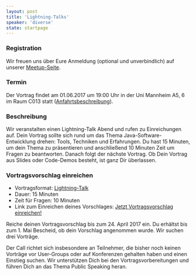 ```yaml
---
layout: post
title: 'Lightning-Talks'
speaker: 'diverse'
state: startpage
---
```


### Registration

Wir freuen uns über Eure Anmeldung (optional und unverbindlich) auf unserer [Meetup-Seite](https://www.meetup.com/de-DE/mannheim-java-usergroup/events/238492039/).

### Termin

Der Vortrag findet am 01.06.2017 um 19:00 Uhr in der Uni Mannheim A5, 6 im Raum C013 statt ([Anfahrtsbeschreibung](/getting-there)).

### Beschreibung

Wir veranstalten einen Lightning-Talk Abend und rufen zu Einreichungen auf. Dein Vortrag sollte sich rund um das Thema Java-Software-Entwicklung drehen: Tools, Techniken und Erfahrungen. Du hast 15 Minuten, um dein Thema zu präsentieren und anschließend 10 Minuten Zeit um Fragen zu beantworten. Danach folgt der nächste Vortrag. Ob Dein Vortrag aus Slides oder Code-Demos besteht, ist ganz Dir überlassen.

### Vortragsvorschlag einreichen

* Vortragsformat: [Lightning-Talk](https://de.wikipedia.org/wiki/Lightning_Talk)
* Dauer: 15 Minuten
* Zeit für Fragen: 10 Minuten
* Link zum Einreichen deines Vorschlages: [Jetzt Vortragsvorschlag einreichen!](https://goo.gl/forms/ewRf5SwBCyyGMnHE3)

Reiche deinen Vortragsvorschlag bis zum 24. April 2017 ein. Du erhältst bis zum 1. Mai Bescheid, ob dein Vorschlag angenommen wurde. Wir suchen drei Vorträge.

Der Call richtet sich insbesondere an Teilnehmer, die bisher noch keinen Vorträge vor User-Groups oder auf Konferenzen gehalten haben und einen Einstieg suchen. Wir unterstützen Dich bei den Vortragsvorbereitungen und führen Dich an das Thema Public Speaking heran.
